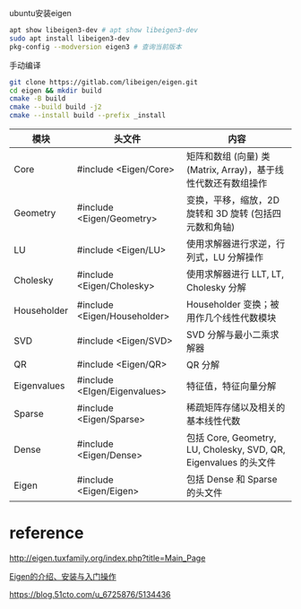 ubuntu安装eigen

```bash
apt show libeigen3-dev # apt show libeigen3-dev
sudo apt install libeigen3-dev 
pkg-config --modversion eigen3 # 查询当前版本
```



手动编译

```bash
git clone https://gitlab.com/libeigen/eigen.git
cd eigen && mkdir build
cmake -B build
cmake --build build -j2
cmake --install build --prefix _install
```





| 模块        | 头文件                       | 内容                                                         |
| ----------- | ---------------------------- | ------------------------------------------------------------ |
| Core        | #include <Eigen/Core>        | 矩阵和数组 (向量) 类 (Matrix, Array)，基于线性代数还有数组操作 |
| Geometry    | #include <Eigen/Geometry>    | 变换，平移，缩放，2D 旋转和 3D 旋转 (包括四元数和角轴)       |
| LU          | #include <Eigen/LU>          | 使用求解器进行求逆，行列式，LU 分解操作                      |
| Cholesky    | #include <Eigen/Cholesky>    | 使用求解器进行 LLT, LT, Cholesky 分解                        |
| Householder | #include <Eigen/Householder> | Householder 变换；被用作几个线性代数模块                     |
| SVD         | #include <Eigen/SVD>         | SVD 分解与最小二乘求解器                                     |
| QR          | #include <Eigen/QR>          | QR 分解                                                      |
| Eigenvalues | #include <EIgen/Eigenvalues> | 特征值，特征向量分解                                         |
| Sparse      | #include <Eigen/Sparse>      | 稀疏矩阵存储以及相关的基本线性代数                           |
| Dense       | #include <Eigen/Dense>       | 包括 Core, Geometry, LU, Cholesky, SVD, QR, Eigenvalues 的头文件 |
| Eigen       | #include <Eigen/Eigen>       | 包括 Dense 和 Sparse 的头文件                                |





# reference

http://eigen.tuxfamily.org/index.php?title=Main_Page

[Eigen的介绍、安装与入门操作](https://zhuanlan.zhihu.com/p/462494086?utm_id=0)

https://blog.51cto.com/u_6725876/5134436